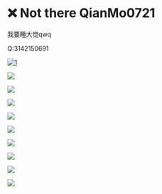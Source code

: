 # ❌ Not there QianMo0721

我要睡大觉qwq

Q:3142150691

[![1](https://github-readme-stats.vercel.app/api?username=QianMoo0121)](https://github.com/anuraghazra/github-readme-stats)

![](https://img.shields.io/badge/Python-qwq-blue)

![](https://img.shields.io/badge/C++-Nothing_beats_a_Jet2_Hoilday!-blue)

![](https://img.shields.io/badge/Jvav-noob-blue)

![](https://img.shields.io/badge/NodeJS-wtf-blue)

![](https://img.shields.io/badge/HTML_CSS-I_know_I_was_wrong-blue)

![](https://img.shields.io/badge/JvavScript-ciodkdkfknfw-blue)

![](https://img.shields.io/badge/Vue-idk-blue)

![](https://img.shields.io/badge/淘宝客服-骚-blue)

![](https://img.shields.io/badge/番茄炒蛋-更骚-blue)
